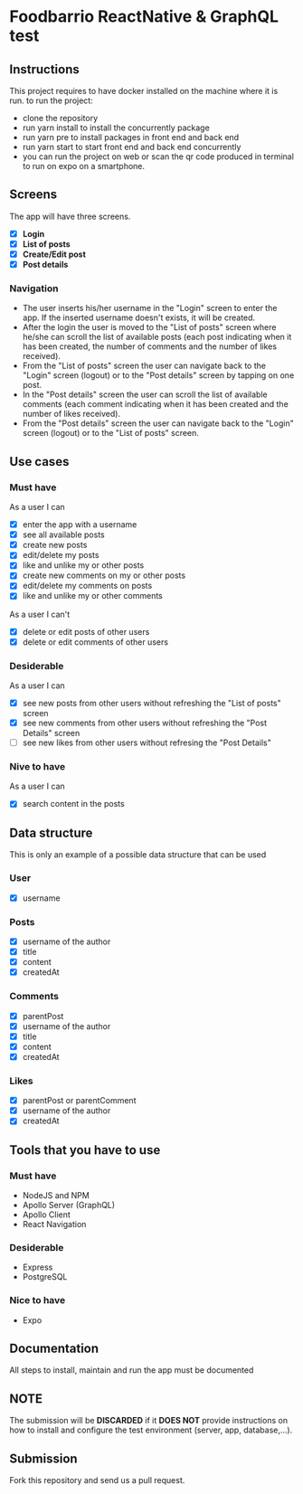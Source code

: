 # Foodbarrio ReactNative & GraphQL test

## Instructions

This project requires to have docker installed on the machine where it is run.
to run the project: 
- clone the repository
- run yarn install to install the concurrently package
- run yarn pre to install packages in front end and back end
- run yarn start to start front end and back end concurrently
- you can run the project on web or scan the qr code produced in terminal to run on expo on a smartphone.

## Screens
The app will have three screens.
 - [x] **Login**  
 - [x] **List of posts**  
 - [x] **Create/Edit post**  
 - [x] **Post details**

### Navigation
 - The user inserts his/her username in the "Login" screen to enter the app. If the inserted username doesn't exists, it will be created.
 - After the login the user is moved to the "List of posts" screen where he/she can scroll the list of available posts (each post indicating when it has been created, the number of comments and the number of likes received).
 - From the "List of posts" screen the user can navigate back to the "Login" screen (logout) or to the "Post details" screen by tapping on one post.
 - In the "Post details" screen the user can scroll the list of available comments (each comment indicating when it has been created and the number of likes received).
 - From the "Post details" screen the user can navigate back to the "Login" screen (logout) or to the "List of posts" screen.

## Use cases
### Must have
As a user I can
 - [x] enter the app with a username
 - [x] see all available posts
 - [x] create new posts
 - [x] edit/delete my posts
 - [x] like and unlike my or other posts
 - [x] create new comments on my or other posts
 - [x] edit/delete my comments on posts
 - [x] like and unlike my or other comments

As a user I can't
 - [x] delete or edit posts of other users
 - [x] delete or edit comments of other users
 
### Desiderable
As a user I can
 - [x] see new posts from other users without refreshing the "List of posts" screen
 - [x] see new comments from other users without refreshing the "Post Details" screen
 - [ ] see new likes from other users without refresing the "Post Details" 

### Nive to have
As a user I can
 - [x] search content in the posts

## Data structure
This is only an example of a possible data structure that can be used
### User
 - [x] username
 
### Posts
 - [x] username of the author
 - [x] title
 - [x] content
 - [x] createdAt

### Comments
 - [x] parentPost
 - [x] username of the author
 - [x] title
 - [x] content
 - [x] createdAt
 
### Likes
 - [x] parentPost or parentComment
 - [x] username of the author
 - [x] createdAt

## Tools that you have to use
### Must have
 - NodeJS and NPM
 - Apollo Server (GraphQL) 
 - Apollo Client
 - React Navigation

### Desiderable
 - Express
 - PostgreSQL

### Nice to have
 - Expo
 
## Documentation
All steps to install, maintain and run the app must be documented 

## NOTE
The submission will be **DISCARDED** if it **DOES NOT** provide instructions on how to install and configure the test environment (server, app, database,...).

## Submission

Fork this repository and send us a pull request.
